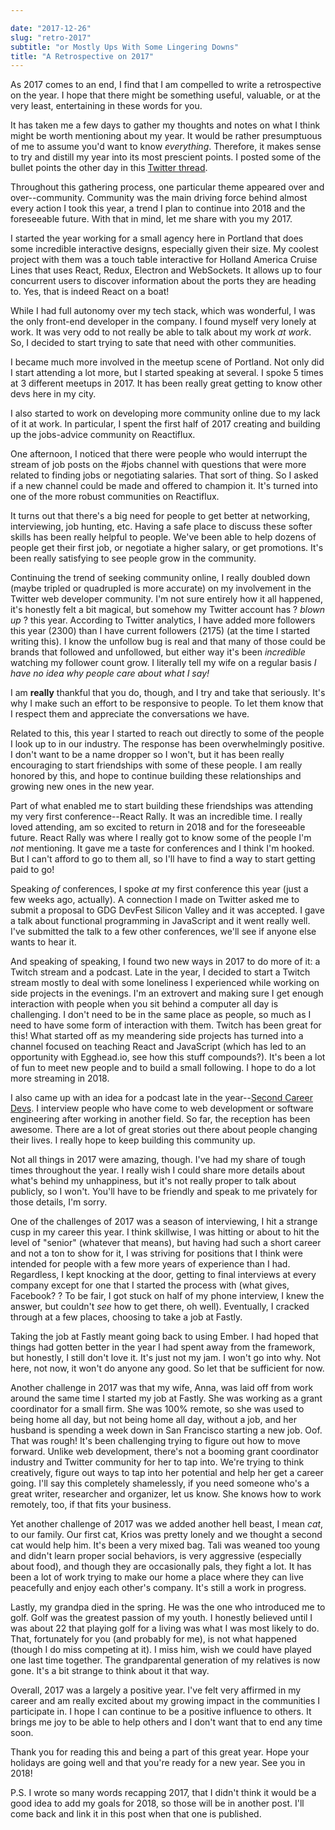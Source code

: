 ```yaml
---

date: "2017-12-26"
slug: "retro-2017"
subtitle: "or Mostly Ups With Some Lingering Downs"
title: "A Retrospective on 2017"
---
```


As 2017 comes to an end, I find that I am compelled to write a retrospective on the year. I hope that there might be something useful, valuable, or at the very least, entertaining in these words for you.

It has taken me a few days to gather my thoughts and notes on what I think might be worth mentioning about my year. It would be rather presumptuous of me to assume you'd want to know _everything_. Therefore, it makes sense to try and distill my year into its most prescient points. I posted some of the bullet points the other day in this [Twitter thread](https://twitter.com/kyleshevlin/status/944681692006047745).

Throughout this gathering process, one particular theme appeared over and over--community. Community was the main driving force behind almost every action I took this year, a trend I plan to continue into 2018 and the foreseeable future. With that in mind, let me share with you my 2017.

I started the year working for a small agency here in Portland that does some incredible interactive designs, especially given their size. My coolest project with them was a touch table interactive for Holland America Cruise Lines that uses React, Redux, Electron and WebSockets. It allows up to four concurrent users to discover information about the ports they are heading to. Yes, that is indeed React on a boat!

While I had full autonomy over my tech stack, which was wonderful, I was the only front-end developer in the company. I found myself very lonely at work. It was very odd to not really be able to talk about my work _at work_. So, I decided to start trying to sate that need with other communities.

I became much more involved in the meetup scene of Portland. Not only did I start attending a lot more, but I started speaking at several. I spoke 5 times at 3 different meetups in 2017. It has been really great getting to know other devs here in my city.

I also started to work on developing more community online due to my lack of it at work. In particular, I spent the first half of 2017 creating and building up the jobs-advice community on Reactiflux.

One afternoon, I noticed that there were people who would interrupt the stream of job posts on the #jobs channel with questions that were more related to finding jobs or negotiating salaries. That sort of thing. So I asked if a new channel could be made and offered to champion it. It's turned into one of the more robust communities on Reactiflux.

It turns out that there's a big need for people to get better at networking, interviewing, job hunting, etc. Having a safe place to discuss these softer skills has been really helpful to people. We've been able to help dozens of people get their first job, or negotiate a higher salary, or get promotions. It's been really satisfying to see people grow in the community.

Continuing the trend of seeking community online, I really doubled down (maybe tripled or quadrupled is more accurate) on my involvement in the Twitter web developer community. I'm not sure entirely how it all happened, it's honestly felt a bit magical, but somehow my Twitter account has ? _blown up_ ? this year. According to Twitter analytics, I have added more followers this year (2300) than I have current followers (2175) (at the time I started writing this). I know the unfollow bug is real and that many of those could be brands that followed and unfollowed, but either way it's been _incredible_ watching my follower count grow. I literally tell my wife on a regular basis _I have no idea why people care about what I say!_

I am **really** thankful that you do, though, and I try and take that seriously. It's why I make such an effort to be responsive to people. To let them know that I respect them and appreciate the conversations we have.

Related to this, this year I started to reach out directly to some of the people I look up to in our industry. The response has been overwhelmingly positive. I don't want to be a name dropper so I won't, but it has been really encouraging to start friendships with some of these people. I am really honored by this, and hope to continue building these relationships and growing new ones in the new year.

Part of what enabled me to start building these friendships was attending my very first conference--React Rally. It was an incredible time. I really loved attending, am so excited to return in 2018 and for the foreseeable future. React Rally was where I really got to know some of the people I'm _not_ mentioning. It gave me a taste for conferences and I think I'm hooked. But I can't afford to go to them all, so I'll have to find a way to start getting paid to go!

Speaking _of_ conferences, I spoke _at_ my first conference this year (just a few weeks ago, actually). A connection I made on Twitter asked me to submit a proposal to GDG DevFest Silicon Valley and it was accepted. I gave a talk about functional programming in JavaScript and it went really well. I've submitted the talk to a few other conferences, we'll see if anyone else wants to hear it.

And speaking of speaking, I found two new ways in 2017 to do more of it: a Twitch stream and a podcast. Late in the year, I decided to start a Twitch stream mostly to deal with some loneliness I experienced while working on side projects in the evenings. I'm an extrovert and making sure I get enough interaction with people when you sit behind a computer all day is challenging. I don't need to be in the same place as people, so much as I need to have some form of interaction with them. Twitch has been great for this! What started off as my meandering side projects has turned into a channel focused on teaching React and JavaScript (which has led to an opportunity with Egghead.io, see how this stuff compounds?). It's been a lot of fun to meet new people and to build a small following. I hope to do a lot more streaming in 2018.

I also came up with an idea for a podcast late in the year--[Second Career Devs](https://secondcareerdevs.com). I interview people who have come to web development or software engineering after working in another field. So far, the reception has been awesome. There are a lot of great stories out there about people changing their lives. I really hope to keep building this community up.

Not all things in 2017 were amazing, though. I've had my share of tough times throughout the year. I really wish I could share more details about what's behind my unhappiness, but it's not really proper to talk about publicly, so I won't. You'll have to be friendly and speak to me privately for those details, I'm sorry.

One of the challenges of 2017 was a season of interviewing, I hit a strange cusp in my career this year. I think skillwise, I was hitting or about to hit the level of "senior" (whatever that means), but having had such a short career and not a ton to show for it, I was striving for positions that I think were intended for people with a few more years of experience than I had. Regardless, I kept knocking at the door, getting to final interviews at every company except for one that I started the process with (what gives, Facebook? ? To be fair, I got stuck on half of my phone interview, I knew the answer, but couldn't _see_ how to get there, oh well). Eventually, I cracked through at a few places, choosing to take a job at Fastly.

Taking the job at Fastly meant going back to using Ember. I had hoped that things had gotten better in the year I had spent away from the framework, but honestly, I still don't love it. It's just not my jam. I won't go into why. Not here, not now, it won't do anyone any good. So let that be sufficient for now.

Another challenge in 2017 was that my wife, Anna, was laid off from work around the same time I started my job at Fastly. She was working as a grant coordinator for a small firm. She was 100% remote, so she was used to being home all day, but not being home all day, without a job, and her husband is spending a week down in San Francisco starting a new job. Oof. That was rough! It's been challenging trying to figure out how to move forward. Unlike web development, there's not a booming grant coordinator industry and Twitter community for her to tap into. We're trying to think creatively, figure out ways to tap into her potential and help her get a career going. I'll say this completely shamelessly, if you need someone who's a great writer, researcher and organizer, let us know. She knows how to work remotely, too, if that fits your business.

Yet another challenge of 2017 was we added another hell beast, I mean _cat_, to our family. Our first cat, Krios was pretty lonely and we thought a second cat would help him. It's been a very mixed bag. Tali was weaned too young and didn't learn proper social behaviors, is very aggressive (especially about food), and though they are occasionally pals, they fight a lot. It has been a lot of work trying to make our home a place where they can live peacefully and enjoy each other's company. It's still a work in progress.

Lastly, my grandpa died in the spring. He was the one who introduced me to golf. Golf was the greatest passion of my youth. I honestly believed until I was about 22 that playing golf for a living was what I was most likely to do. That, fortunately for you (and probably for me), is not what happened (though I do miss competing at it). I miss him, wish we could have played one last time together. The grandparental generation of my relatives is now gone. It's a bit strange to think about it that way.

Overall, 2017 was a largely a positive year. I've felt very affirmed in my career and am really excited about my growing impact in the communities I participate in. I hope I can continue to be a positive influence to others. It brings me joy to be able to help others and I don't want that to end any time soon.

Thank you for reading this and being a part of this great year. Hope your holidays are going well and that you're ready for a new year. See you in 2018!

P.S. I wrote so many words recapping 2017, that I didn't think it would be a good idea to add my goals for 2018, so those will be in another post. I'll come back and link it in this post when that one is published.

